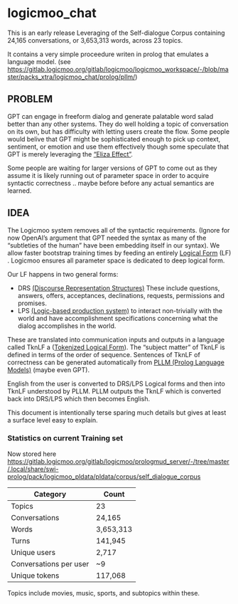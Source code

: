 # logicmoo_chat

This is an early release Leveraging of the Self-dialogue Corpus containing 24,165 conversations, or 3,653,313 words, across 23 topics.

It contains a very simple proceedure writen in prolog that emulates a language model.
(see https://gitlab.logicmoo.org/gitlab/logicmoo/logicmoo_workspace/-/blob/master/packs_xtra/logicmoo_chat/prolog/pllm/)

## PROBLEM   
GPT can engage in freeform dialog and generate palatable word salad better than any other systems.  They do well holding a topic of conversation on its own, but has difficulty with letting users create the flow.  Some people would belive that GPT might be sophisticated enough to pick up context, sentiment, or emotion and use them effectively though some speculate that GPT is merely leveraging the [“Eliza Effect”](https://en.wikipedia.org/wiki/ELIZA_effect#Overview).

Some people are waiting for larger versions of GPT to come out as they assume it is likely running out of parameter space in order to acquire syntactic correctness .. maybe before before any actual semantics are learned.
 
## IDEA
The Logicmoo system removes all of the syntactic requirements.  (Ignore for now OpenAI’s argument that GPT needed the syntax as many of the “subtleties of the human” have been embedding itself in our syntax).  We allow faster bootstrap training times by feeding an entirely [Logical Form](https://plato.stanford.edu/entries/logical-form/) (LF) .  Logicmoo ensures all parameter space is dedicated to deep logical form.

Our LF happens in two general forms:
* DRS [(Discourse Representation Structures)](https://plato.stanford.edu/entries/discourse-representation-theory/#DRSLanSynSemAcc) These include questions, answers, offers, acceptances, declinations, requests, permissions and promises.
* LPS [(Logic-based production system)](https://arxiv.org/pdf/1601.00529) to interact non-trivially with the world and have accomplishment specifications concerning what the dialog accomplishes in the world. 

These are translated into communication inputs and outputs in a language called TknLF a ([Tokenized Logical Form](https://logicmoo.org/xwiki/bin/view/Main/Psychology/Mentalese489)).  The “subject matter” of TknLF is defined in terms of the order of sequence.   Sentences of TknLF of correctness can be generated automatically from [PLLM (Prolog Language Models)](https://logicmoo.org:2082/gitlab/logicmoo/logicmoo_workspace/-/tree/master/packs_xtra/logicmoo_chat/prolog/pllm) (maybe even GPT).    

English from the user is converted to DRS/LPS Logical forms and then into TknLF understood by PLLM.   PLLM outputs the TknLF which is converted back into DRS/LPS which then becomes English.  

This document is intentionally terse sparing much details but gives at least a surface level easy to explain.


### Statistics on current Training set

Now stored here
https://gitlab.logicmoo.org/gitlab/logicmoo/prologmud_server/-/tree/master/.local/share/swi-prolog/pack/logicmoo_pldata/pldata/corpus/self_dialogue_corpus



| Category | Count     |
---------- | -----------
| Topics   | 23        |
| Conversations | 24,165 |
| Words    | 3,653,313 |
| Turns    | 141,945   |
| Unique users | 2,717 |
| Conversations per user | ~9 |
| Unique tokens | 117,068 |

Topics include movies, music, sports, and subtopics within these.


